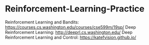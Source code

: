 # Reinforcement-Learning-Practice
Reinforcement Learning and Bandits: https://courses.cs.washington.edu/courses/cse599m/19sp/
Deep Reinforcement Learning: http://deeprl.cs.washington.edu/
Deep Reinforcement Learning and Control: https://katefvision.github.io/

